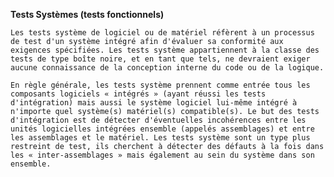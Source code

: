**Tests Systèmes (tests fonctionnels)**

    Les tests système de logiciel ou de matériel réfèrent à un processus de test d'un système intégré afin d'évaluer sa conformité aux exigences spécifiées. Les tests système appartiennent à la classe des tests de type boîte noire, et en tant que tels, ne devraient exiger aucune connaissance de la conception interne du code ou de la logique.

    En règle générale, les tests système prennent comme entrée tous les composants logiciels « intégrés » (ayant réussi les tests d'intégration) mais aussi le système logiciel lui-même intégré à n'importe quel système(s) matériel(s) compatible(s). Le but des tests d'intégration est de détecter d'éventuelles incohérences entre les unités logicielles intégrées ensemble (appelés assemblages) et entre les assemblages et le matériel. Les tests système sont un type plus restreint de test, ils cherchent à détecter des défauts à la fois dans les « inter-assemblages » mais également au sein du système dans son ensemble.
